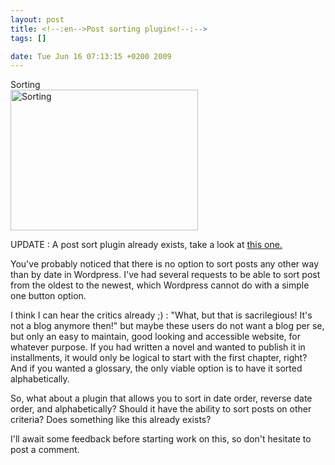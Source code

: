 ```yaml
--- 
layout: post
title: <!--:en-->Post sorting plugin<!--:-->
tags: []

date: Tue Jun 16 07:13:15 +0200 2009
---
```

<div class="image-with-caption aligncenter" style="width:300px"><div class="caption">Sorting</div><a href="http://www.flickr.com/photos/storm-crypt/326228715/"><img class="size-medium wp-image-146" title="Sorting" src="http://cdn.jfoucher.com/uploads/2009/06/sorting-300x225.jpg" alt="Sorting" width="300" height="225" /></a></div>

UPDATE : A post sort plugin already exists, take a look at <a href="http://wordpress.org/extend/plugins/wp-smart-sort/">this one.</a>

You've probably noticed that there is no option to sort posts any other way than by date in Wordpress. I've had several requests to be able to sort post from the oldest to the newest, which Wordpress cannot do with a simple one button option.

I think I can hear the critics already ;) : "What, but that is sacrilegious! It's not a blog anymore then!" but maybe these users do not want a blog per se, but only an easy to maintain, good looking and accessible website, for whatever purpose. If you had written a novel and wanted to publish it in installments, it would only be logical to start with the first chapter, right? And if you wanted a glossary, the only viable option is to have it sorted alphabetically.

So, what about a plugin that allows you to sort in date order, reverse date order, and alphabetically? Should it have the ability to sort posts on other criteria? Does something like this already exists?

I'll await some feedback before starting work on this, so don't hesitate to post a comment.
